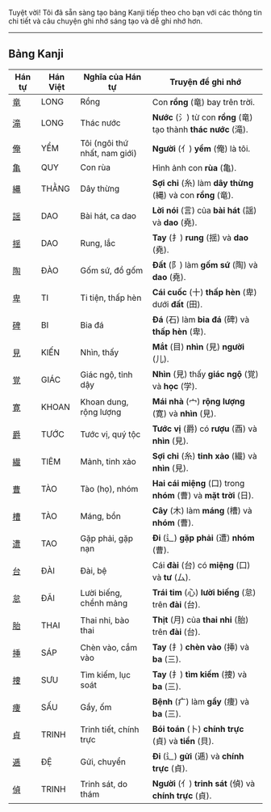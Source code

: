Tuyệt vời\! Tôi đã sẵn sàng tạo bảng Kanji tiếp theo cho bạn với các thông tin chi tiết và câu chuyện ghi nhớ sáng tạo và dễ ghi nhớ hơn.

-----

## Bảng Kanji

| Hán tự | Hán Việt | Nghĩa của Hán tự | Truyện để ghi nhớ |
|---|---|---|---|
| [竜](https://www.google.com/search?q=https://mazii.net/vi-VN/search/kanji/javi/%E7%AB%9C) | LONG | Rồng | Con **rồng** (竜) bay trên trời. |
| [滝](https://www.google.com/search?q=https://mazii.net/vi-VN/search/kanji/javi/%E6%BB%9D) | LONG | Thác nước | **Nước** (氵) từ con **rồng** (竜) tạo thành **thác nước** (滝). |
| [俺](https://www.google.com/search?q=https://mazii.net/vi-VN/search/kanji/javi/%E4%BF%BA) | YỂM | Tôi (ngôi thứ nhất, nam giới) | **Người** (亻) **yểm** (俺) là tôi. |
| [亀](https://www.google.com/search?q=https://mazii.net/vi-VN/search/kanji/javi/%E4%BA%80) | QUY | Con rùa | Hình ảnh con **rùa** (亀). |
| [縄](https://www.google.com/search?q=https://mazii.net/vi-VN/search/kanji/javi/%E7%B8%84) | THẰNG | Dây thừng | **Sợi chỉ** (糸) làm **dây thừng** (縄) và con **rồng** (竜). |
| [謡](https://www.google.com/search?q=https://mazii.net/vi-VN/search/kanji/javi/%E8%AC%A1) | DAO | Bài hát, ca dao | **Lời nói** (言) của **bài hát** (謡) và **dao** (堯). |
| [揺](https://www.google.com/search?q=https://mazii.net/vi-VN/search/kanji/javi/%E6%8F%BA) | DAO | Rung, lắc | **Tay** (扌) **rung** (揺) và **dao** (堯). |
| [陶](https://www.google.com/search?q=https://mazii.net/vi-VN/search/kanji/javi/%E9%99%B6) | ĐÀO | Gốm sứ, đồ gốm | **Đất** (阝) làm **gốm sứ** (陶) và **dao** (堯). |
| [卑](https://www.google.com/search?q=https://mazii.net/vi-VN/search/kanji/javi/%E5%8D%91) | TI | Ti tiện, thấp hèn | **Cái cuốc** (十) **thấp hèn** (卑) dưới **đất** (田). |
| [碑](https://www.google.com/search?q=https://mazii.net/vi-VN/search/kanji/javi/%E7%A2%91) | BI | Bia đá | **Đá** (石) làm **bia đá** (碑) và **thấp hèn** (卑). |
| [見](https://www.google.com/search?q=https://mazii.net/vi-VN/search/kanji/javi/%E8%A6%8B) | KIẾN | Nhìn, thấy | **Mắt** (目) **nhìn** (見) **người** (儿). |
| [覚](https://www.google.com/search?q=https://mazii.net/vi-VN/search/kanji/javi/%E8%A6%9A) | GIÁC | Giác ngộ, tỉnh dậy | **Nhìn** (見) thấy **giác ngộ** (覚) và **học** (学). |
| [寛](https://www.google.com/search?q=https://mazii.net/vi-VN/search/kanji/javi/%E5%AF%9B) | KHOAN | Khoan dung, rộng lượng | **Mái nhà** (宀) **rộng lượng** (寛) và **nhìn** (見). |
| [爵](https://www.google.com/search?q=https://mazii.net/vi-VN/search/kanji/javi/%E7%88%B5) | TƯỚC | Tước vị, quý tộc | **Tước vị** (爵) có **rượu** (酉) và **nhìn** (見). |
| [繊](https://www.google.com/search?q=https://mazii.net/vi-VN/search/kanji/javi/%E7%B9%8A) | TIÊM | Mảnh, tinh xảo | **Sợi chỉ** (糸) **tinh xảo** (繊) và **nhìn** (見). |
| [曹](https://www.google.com/search?q=https://mazii.net/vi-VN/search/kanji/javi/%E6%9B%B9) | TÀO | Tào (họ), nhóm | **Hai cái miệng** (口) trong **nhóm** (曹) và **mặt trời** (日). |
| [槽](https://www.google.com/search?q=https://mazii.net/vi-VN/search/kanji/javi/%E6%A7%BD) | TÀO | Máng, bồn | **Cây** (木) làm **máng** (槽) và **nhóm** (曹). |
| [遭](https://www.google.com/search?q=https://mazii.net/vi-VN/search/kanji/javi/%E9%81%AD) | TAO | Gặp phải, gặp nạn | **Đi** (辶) **gặp phải** (遭) **nhóm** (曹). |
| [台](https://www.google.com/search?q=https://mazii.net/vi-VN/search/kanji/javi/%E5%8F%B0) | ĐÀI | Đài, bệ | Cái **đài** (台) có **miệng** (口) và **tư** (厶). |
| [怠](https://www.google.com/search?q=https://mazii.net/vi-VN/search/kanji/javi/%E6%80%A0) | ĐÃI | Lười biếng, chểnh mảng | **Trái tim** (心) **lười biếng** (怠) trên **đài** (台). |
| [胎](https://www.google.com/search?q=https://mazii.net/vi-VN/search/kanji/javi/%E8%83%8E) | THAI | Thai nhi, bào thai | **Thịt** (月) của **thai nhi** (胎) trên **đài** (台). |
| [挿](https://www.google.com/search?q=https://mazii.net/vi-VN/search/kanji/javi/%E6%8C%BF) | SÁP | Chèn vào, cắm vào | **Tay** (扌) **chèn vào** (挿) và **ba** (三). |
| [捜](https://www.google.com/search?q=https://mazii.net/vi-VN/search/kanji/javi/%E6%8D%9C) | SƯU | Tìm kiếm, lục soát | **Tay** (扌) **tìm kiếm** (捜) và **ba** (三). |
| [痩](https://www.google.com/search?q=https://mazii.net/vi-VN/search/kanji/javi/%E7%97%A9) | SẤU | Gầy, ốm | **Bệnh** (疒) làm **gầy** (痩) và **ba** (三). |
| [貞](https://www.google.com/search?q=https://mazii.net/vi-VN/search/kanji/javi/%E8%B2%9E) | TRINH | Trinh tiết, chính trực | **Bói toán** (卜) **chính trực** (貞) và **tiền** (貝). |
| [逓](https://www.google.com/search?q=https://mazii.net/vi-VN/search/kanji/javi/%E9%80%93) | ĐỆ | Gửi, chuyển | **Đi** (辶) **gửi** (逓) và **chính trực** (貞). |
| [偵](https://www.google.com/search?q=https://mazii.net/vi-VN/search/kanji/javi/%E5%81%B5) | TRINH | Trinh sát, do thám | **Người** (亻) **trinh sát** (偵) và **chính trực** (貞). |

